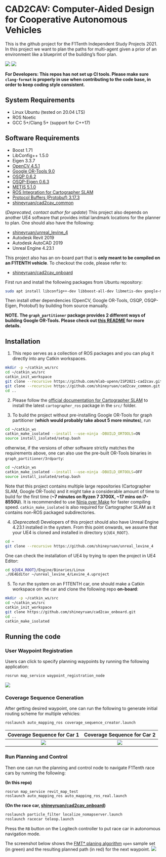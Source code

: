# CAD2CAV: Computer-Aided Design for Cooperative Autonomous Vehicles
This is the github project for the F1Tenth Independent Study Projects 2021. In this project we want to plan the paths for multi-agent given a prior of an environment like a blueprint of the building’s floor plan.

![](docs/img/unreal.gif)
![](docs/img/automapper.gif)

**For Developers: This repos has not set up CI tools. Please make sure `clang-format` is properly in use when contributing to the code base, in order to keep coding style consistent.**

## System Requirements
- Linux Ubuntu (tested on 20.04 LTS)
- ROS Noetic
- GCC 5+/Clang 5+ (support for C++17)

## Software Requirements
- Boost 1.71
- LibConfig++ 1.5.0
- Eigen 3.3.7
- [OpenCV 4.5.1](https://github.com/opencv/opencv/tree/4.5.1)
- [Google OR-Tools 9.0](https://github.com/google/or-tools/releases/tag/v9.0)
- [OSQP 0.6.2](https://github.com/oxfordcontrol/osqp/releases/tag/v0.6.2)
- [OSQP-Eigen 0.6.3](https://github.com/robotology/osqp-eigen/releases/tag/v0.6.3)
- [METIS 5.1.0](http://glaros.dtc.umn.edu/gkhome/metis/metis/overview)
- [ROS Integration for Cartographer SLAM](https://google-cartographer-ros.readthedocs.io/en/latest/)
- [Protocol Buffers (Protobuf) 3.17.3](https://github.com/protocolbuffers/protobuf/blob/master/src/README.md)
- [shineyruan/cad2cav_common](https://github.com/shineyruan/cad2cav_common)

(*Deprecated, contact author for update*) This project also depends on another UE4 software that provides initial landmark locations for the planner to plan. One should also have the following:
- [shineyruan/unreal_levine_4](https://github.com/shineyruan/unreal_levine_4)
- Autodesk Revit 2019
- Autodesk AutoCAD 2019
- Unreal Engine 4.23.1

This project also has an on-board part that is **only meant to be compiled on an F1TENTH vehicle**. To checkout the code, please refer to:
- [shineyruan/cad2cav_onboard](https://github.com/shineyruan/cad2cav_onboard)

First run and install the following packages from Ubuntu repository:
```bash
sudo apt install libconfig++-dev libboost-all-dev libmetis-dev google-mock libgmock-dev
```

Then install other dependencies (OpenCV, Google OR-Tools, OSQP, OSQP-Eigen, Protobuf) by building from source manually.

**NOTE. The `graph_partitioner` package provides 2 different ways of building Google OR-Tools. Please check out [this README](https://github.com/mlab-upenn/ISP2021-cad2cav/tree/main/graph_partitioner) for more details.**

## Installation
1. This repo serves as a collection of ROS packages and you can plug it directly into any Catkin workspaces.
```bash
mkdir -p ~/catkin_ws/src
cd ~/catkin_ws/src
catkin_init_workspace
git clone --recursive https://github.com/mlab-upenn/ISP2021-cad2cav.git
git clone --recursive https://github.com/shineyruan/cad2cav_common.git
cd ..
```

2. Please follow the [official documentation for Cartographer SLAM](https://google-cartographer-ros.readthedocs.io/en/latest/) to install the latest `cartographer_ros` package in the `src/` folder.

3. To build the project without pre-installing Google OR-Tools for graph partitioner (**which would probably take about 5 more minutes**), run
```bash
cd ~/catkin_ws
catkin_make_isolated --install --use-ninja -DBUILD_ORTOOLS=ON
source install_isolated/setup.bash
```
otherwise, if the versions of other software strictly matches the requirements above, one can also use the pre-built OR-Tools binaries in `graph_partitioner/3rdparty`:
```bash
cd ~/catkin_ws
catkin_make_isolated --install --use-ninja -DBUILD_ORTOOLS=OFF
source install_isolated/setup.bash
```

Note that this project contains multiple large repositories (Cartographer SLAM, Google OR-Tools) and it might take a considerable amount of time to build for the first time (**~7 minutes on Ryzen 7 3700X, ~17 mins on i7-8550U**). It is recommended to use [Ninja over Make](https://ninja-build.org/manual.html#_comparison_to_make) for faster compiling speed. `catkin_make_isolated` is also required for Cartographer SLAM as it contains non-ROS packaged subdirectories.

4. (*Deprecated*) Developers of this project should also have Unreal Engine 4.23.1 installed in the system. From this point onwards, we assume that your UE4 is cloned and installed in directory `${UE4_ROOT}`.
```bash
cd ~
git clone --recursive https://github.com/shineyruan/unreal_levine_4
```

One can check the installation of UE4 by trying to open the project in UE4 Editor:
```bash
cd ${UE4_ROOT}/Engine/Binaries/Linux
./UE4Editor ~/unreal_levine_4/Levine_4.uproject
```

5. To run the system on an F1TENTH car, one should make a Catkin workspace on the car and clone the following repo **on-board**:
```bash
mkdir -p ~/catkin_ws/src
cd ~/catkin_ws/src
catkin_init_workspace
git clone https://github.com/shineyruan/cad2cav_onboard.git
cd ..
catkin_make_isolated
```

## Running the code
### User Waypoint Registration
Users can click to specify planning waypoints by running the following application:
```bash
rosrun map_service waypoint_registration_node
```
![](docs/img/user_waypoint_registration.png)

### Coverage Sequence Generation
After getting desired waypoint, one can run the following to generate initial routing scheme for multiple vehicles:
```bash
roslaunch auto_mapping_ros coverage_sequence_creator.launch
```
|      Coverage Sequence for Car 1      |      Coverage Sequence for Car 2      |
| :-----------------------------------: | :-----------------------------------: |
| ![](docs/img/coverage_sequence_1.png) | ![](docs/img/coverage_sequence_2.png) |

### Run Planning and Control
Then one can run the planning and control node to navigate F1Tenth race cars by running the following:

**(In this repo)**
```bash
rosrun map_service revit_map_test
roslaunch auto_mapping_ros auto_mapping_ros_real.launch
```

**(On the race car, [shineyruan/cad2cav_onboard](https://github.com/shineyruan/cad2cav_onboard))**
```bash
roslaunch particle_filter localize_nomapserver.launch
roslaunch racecar teleop.launch
```

Press the `RB` button on the Logitech controller to put race car in autonomous navigation mode.

The screenshot below shows the [FMT* planing algorithm](https://arxiv.org/pdf/1306.3532.pdf) `open` sample set (in green) and the resulting planned path (in red) for the next waypoint.
![](docs/img/fmt_star.png)
